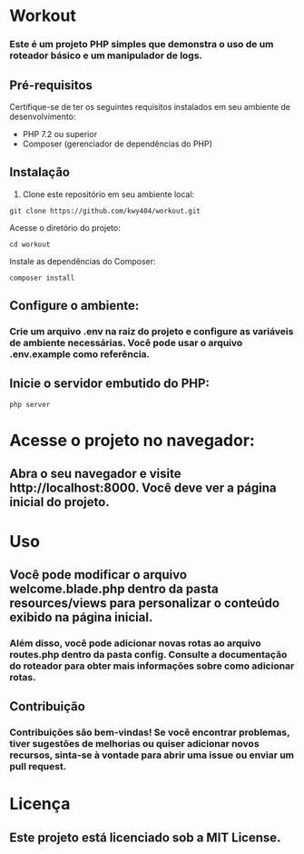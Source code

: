# Workout

### Este é um projeto PHP simples que demonstra o uso de um roteador básico e um manipulador de logs.

## Pré-requisitos

Certifique-se de ter os seguintes requisitos instalados em seu ambiente de desenvolvimento:

- PHP 7.2 ou superior
- Composer (gerenciador de dependências do PHP)

## Instalação

1. Clone este repositório em seu ambiente local:

```shell
git clone https://github.com/kwy404/workout.git
```
Acesse o diretório do projeto:
```shell
cd workout
```
Instale as dependências do Composer:
```shell
composer install
```
## Configure o ambiente:
### Crie um arquivo .env na raiz do projeto e configure as variáveis de ambiente necessárias. Você pode usar o arquivo .env.example como referência.

## Inicie o servidor embutido do PHP:
```shell
php server
```
# Acesse o projeto no navegador:
## Abra o seu navegador e visite http://localhost:8000. Você deve ver a página inicial do projeto.

# Uso
## Você pode modificar o arquivo welcome.blade.php dentro da pasta resources/views para personalizar o conteúdo exibido na página inicial.

### Além disso, você pode adicionar novas rotas ao arquivo routes.php dentro da pasta config. Consulte a documentação do roteador para obter mais informações sobre como adicionar rotas.

## Contribuição
### Contribuições são bem-vindas! Se você encontrar problemas, tiver sugestões de melhorias ou quiser adicionar novos recursos, sinta-se à vontade para abrir uma issue ou enviar um pull request.

# Licença
## Este projeto está licenciado sob a MIT License.